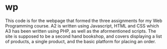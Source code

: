 # wp
This code is for the webpage that formed the three assignments for my Web Programming course.
A2 is written using Javascript, HTML and CSS which A3 has been written using PHP, as well as the aformentioned scripts.
The site is supposed to be a second hand bookshop, and covers displaying a list of products, a single product, and the basic
platform for placing an order.
